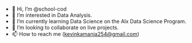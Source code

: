 - 👋 Hi, I’m @school-cod
- 👀 I’m interested in Data Analysis.
- 🌱 I’m currently learning Data Science on the Alx Data Science Program.
- 💞️ I’m looking to collaborate on live projects.
- 📫 How to reach me (kevinkamanja254@gmail.com)

<!---
school-cod/school-cod is a ✨ special ✨ repository because its `README.md` (this file) appears on your GitHub profile.
You can click the Preview link to take a look at your changes.
--->
